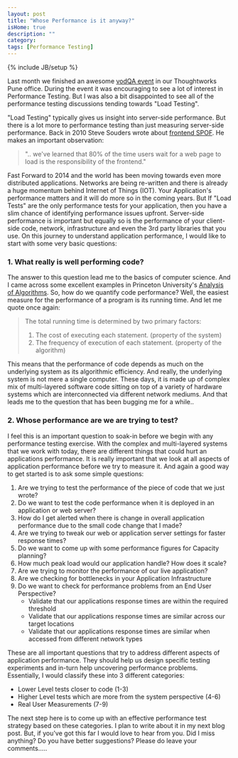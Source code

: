 ```yaml
---
layout: post
title: "Whose Performance is it anyway?"
isHome: true
description: ""
category: 
tags: [Performance Testing]
---
```

{% include JB/setup %}


Last month we finished an awesome [vodQA event](http://www.thoughtworks.com/insights/blog/vodqa-shots-pune-roundup) in our Thoughtworks Pune office.
During the event it was encouraging to see a lot of interest in Performance Testing.
But I was also a bit disappointed to see all of the performance testing discussions tending towards "Load Testing".

"Load Testing" typically gives us insight into server-side performance. But there is a lot more to performance testing than just measuring server-side performance.
Back in 2010 Steve Souders wrote about [frontend SPOF](http://www.stevesouders.com/blog/2010/06/01/frontend-spof/). He makes an important observation:

> ".. we've learned that 80% of the time users wait for a web page to load is the responsibility of the frontend."

Fast Forward to 2014 and the world has been moving towards even more distributed applications. Networks are being re-written and there is already a huge momentum behind Internet of Things (IOT).
Your Application's performance matters and it will do more so in the coming years. But If "Load Tests" are the only performance tests for your application, then you have a slim chance of identifying performance issues upfront.
Server-side performance is important but equally so is the performance of your client-side code, network, infrastructure and even the 3rd party libraries that you use.
On this journey to understand application performance, I would like to start with some very basic questions:

### 1. What really is well performing code?
The answer to this question lead me to the basics of computer science. And I came across some excellent examples in Princeton University's [Analysis of Algorithms](http://introcs.cs.princeton.edu/java/41analysis/).
So, how do we quantify code performance? Well, the easiest measure for the performance of a program is its running time. And let me quote once again:

> The total running time is determined by two primary factors:
>
>    1. The cost of executing each statement. (property of the system)
>    2. The frequency of execution of each statement. (property of the algorithm)

This means that the performance of code depends as much on the underlying system as its algorithmic efficiency.
And really, the underlying system is not mere a single computer. These days, it is made up of complex mix of multi-layered software code sitting on top of a variety of hardware systems which are interconnected via different network mediums.
And that leads me to the question that has been bugging me for a while..

### 2. Whose performance are we are trying to test?
I feel this is an important question to soak-in before we begin with any performance testing exercise.
With the complex and multi-layered systems that we work with today, there are different things that could hurt an applications performance.
It is really important that we look at all aspects of application performance before we try to measure it. And again a good way to get started is to ask some simple questions:

1. Are we trying to test the performance of the piece of code that we just wrote?
2. Do we want to test the code performance when it is deployed in an application or web server?
3. How do I get alerted when there is change in overall application performance due to the small code change that I made?
4. Are we trying to tweak our web or application server settings for faster response times?
5. Do we want to come up with some performance figures for Capacity planning?
6. How much peak load would our application handle? How does it scale?
7. Are we trying to monitor the performance of our live application?
8. Are we checking for bottlenecks in your Application Infrastructure
9. Do we want to check for performance problems from an End User Perspective?
    - Validate that our applications response times are within the required threshold
    - Validate that our applications response times are similar across our target locations
    - Validate that our applications response times are similar when accessed from different network types

These are all important questions that try to address different aspects of application performance.
They should help us design specific testing experiments and in-turn help uncovering performance problems.
Essentially, I would classify these into 3 different categories:
  - Lower Level tests closer to code (1-3)
  - Higher Level tests which are more from the system perspective (4-6)
  - Real User Measurements (7-9)

The next step here is to come up with an effective performance test strategy based on these categories. I plan to write about it in my next blog post.
But, if you've got this far I would love to hear from you. Did I miss anything? Do you have better suggestions?
Please do leave your comments.....


